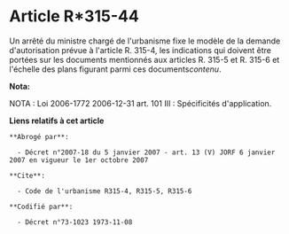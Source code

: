 # Article R*315-44

Un arrêté du ministre chargé de l'urbanisme fixe le modèle de la demande d'autorisation prévue à l'article R. 315-4, les
indications qui doivent être portées sur les documents mentionnés aux articles R. 315-5 et R. 315-6 et l'échelle des plans
figurant parmi ces documents*contenu*.

**Nota:**

NOTA : Loi 2006-1772 2006-12-31 art. 101 III : Spécificités d'application.

**Liens relatifs à cet article**

	**Abrogé par**:

	  - Décret n°2007-18 du 5 janvier 2007 - art. 13 (V) JORF 6 janvier 2007 en vigueur le 1er octobre 2007

	**Cite**:

	  - Code de l'urbanisme R315-4, R315-5, R315-6

	**Codifié par**:

	  - Décret n°73-1023 1973-11-08
